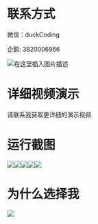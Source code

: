 # 联系方式

微信：duckCoding

企鹅: 3820006966

![在这里插入图片描述](http://upload.cxycsx.vip/91ab4bcb4f2c4c6db86365bb6d6e9c62.jpeg)

# 详细视频演示

请联系我获取更详细的演示视频

# 运行截图

![](http://www.bysj52.com/uploadfile/ueditor/image/202306/%E6%AF%95%E8%AE%BEspringboot139%E5%8D%8E%E5%BC%BA%E5%8C%97%E5%95%86%E5%9F%8E%E4%BA%8C%E6%89%8B%E6%89%8B%E6%9C%BA%E7%AE%A1%E7%90%86%E7%B3%BB%E7%BB%9F%E6%AF%95%E4%B8%9A%E8%AE%BE%E8%AE%A1/2.png)![](http://www.bysj52.com/uploadfile/ueditor/image/202306/%E6%AF%95%E8%AE%BEspringboot139%E5%8D%8E%E5%BC%BA%E5%8C%97%E5%95%86%E5%9F%8E%E4%BA%8C%E6%89%8B%E6%89%8B%E6%9C%BA%E7%AE%A1%E7%90%86%E7%B3%BB%E7%BB%9F%E6%AF%95%E4%B8%9A%E8%AE%BE%E8%AE%A1/4.png)![](http://www.bysj52.com/uploadfile/ueditor/image/202306/%E6%AF%95%E8%AE%BEspringboot139%E5%8D%8E%E5%BC%BA%E5%8C%97%E5%95%86%E5%9F%8E%E4%BA%8C%E6%89%8B%E6%89%8B%E6%9C%BA%E7%AE%A1%E7%90%86%E7%B3%BB%E7%BB%9F%E6%AF%95%E4%B8%9A%E8%AE%BE%E8%AE%A1/1.png)![](http://www.bysj52.com/uploadfile/ueditor/image/202306/%E6%AF%95%E8%AE%BEspringboot139%E5%8D%8E%E5%BC%BA%E5%8C%97%E5%95%86%E5%9F%8E%E4%BA%8C%E6%89%8B%E6%89%8B%E6%9C%BA%E7%AE%A1%E7%90%86%E7%B3%BB%E7%BB%9F%E6%AF%95%E4%B8%9A%E8%AE%BE%E8%AE%A1/5.png)![](http://www.bysj52.com/uploadfile/ueditor/image/202306/%E6%AF%95%E8%AE%BEspringboot139%E5%8D%8E%E5%BC%BA%E5%8C%97%E5%95%86%E5%9F%8E%E4%BA%8C%E6%89%8B%E6%89%8B%E6%9C%BA%E7%AE%A1%E7%90%86%E7%B3%BB%E7%BB%9F%E6%AF%95%E4%B8%9A%E8%AE%BE%E8%AE%A1/3.png)

# 为什么选择我

![](http://upload.cxycsx.vip/%E7%A8%8B%E5%BA%8F%E8%AE%BE%E8%AE%A1.png)


